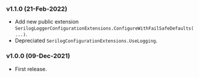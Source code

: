 ### v1.1.0 (21-Feb-2022)

- Add new public extension `SerilogLoggerConfigurationExtensions.ConfigureWithFailSafeDefaults(...)`.
- Depreciated `SerilogConfigurationExtensions.UseLogging`.

### v1.0.0 (09-Dec-2021)

- First release.
